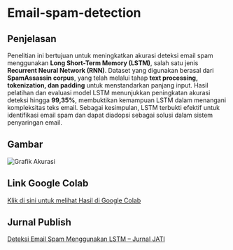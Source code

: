 #   Email-spam-detection

## Penjelasan
Penelitian ini bertujuan untuk meningkatkan akurasi deteksi email spam menggunakan **Long Short-Term Memory (LSTM)**, salah satu jenis **Recurrent Neural Network (RNN)**. Dataset yang digunakan berasal dari **SpamAssassin corpus**, yang telah melalui tahap **text processing, tokenization, dan padding** untuk menstandarkan panjang input. Hasil pelatihan dan evaluasi model LSTM menunjukkan peningkatan akurasi deteksi hingga **99,35%**, membuktikan kemampuan LSTM dalam menangani kompleksitas teks email. Sebagai kesimpulan, LSTM terbukti efektif untuk identifikasi email spam dan dapat diadopsi sebagai solusi dalam sistem penyaringan email.  

## Gambar
![Grafik Akurasi]([https://raw.githubusercontent.com/username/repo/main/assets/akurasi.png](https://drive.google.com/uc?export=view&id=1YWIEifPpP-RAdI7iV61MqqZR81jRQecR))

## Link Google Colab
[Klik di sini untuk melihat Hasil di Google Colab](https://colab.research.google.com/drive/1imJdN_ClxLYozhgBTfcU51E3vk_0_GT2?usp=sharing)  

## Jurnal Publish
[Deteksi Email Spam Menggunakan LSTM – Jurnal JATI](https://doi.org/10.36040/jati.v8i6.11474)  
